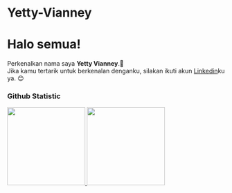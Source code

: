 # Yetty-Vianney
# Halo semua! 

Perkenalkan nama saya **Yetty Vianney**.👋  <br>
Jika kamu tertarik untuk berkenalan denganku, silakan ikuti akun [Linkedin](https://www.linkedin.com/in/yetty-vianney-552890291)ku ya. 😊

### Github Statistic
<p align="left">
<a href="https://github.com/yetty-vianney">
  <img height="180em" src="https://github-readme-stats-eight-theta.vercel.app/api?username=penuliscode&show_icons=true&theme=algolia&include_all_commits=true&count_private=true"/>
  <img height="180em" src="https://github-readme-stats-eight-theta.vercel.app/api/top-langs/?username=penuliscode&layout=compact&theme=algolia"/>
</a>
</p>
